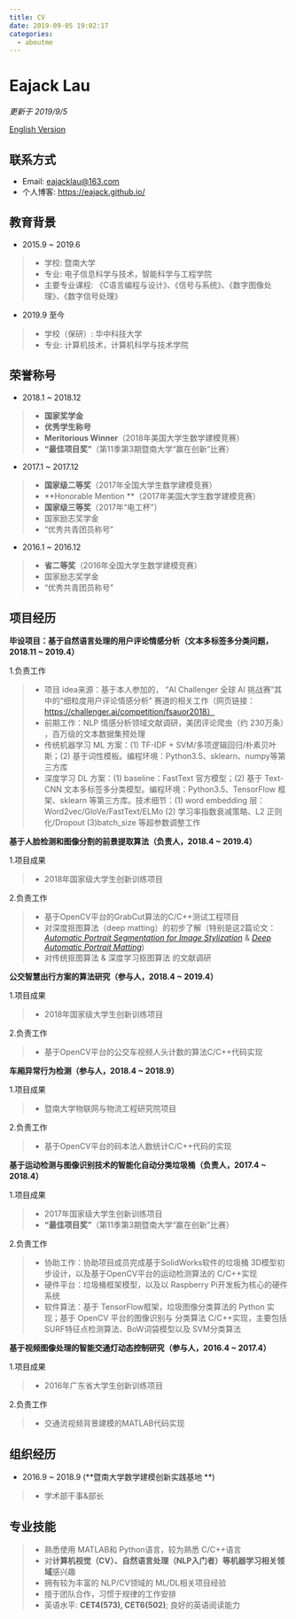 ```yaml
---
title: CV
date: 2019-09-05 19:02:17
categories:
  - aboutme
---
```


# Eajack Lau
*更新于 2019/9/5*

[English Version](https://eajack.github.io/aboutMe/)

## 联系方式
- Email: eajacklau@163.com
- 个人博客: https://eajack.github.io/

## 教育背景
- 2015.9 ~ 2019.6
>* 学校: 暨南大学
>* 专业: 电子信息科学与技术，智能科学与工程学院
>* 主要专业课程: 《C语言编程与设计》、《信号与系统》、《数字图像处理》、《数字信号处理》

- 2019.9 至今

> - 学校（保研）: 华中科技大学
> - 专业: 计算机技术，计算机科学与技术学院

## 荣誉称号
* 2018.1 ~ 2018.12
>* **国家奖学金**
>* **优秀学生称号**
>* **Meritorious Winner**（2018年美国大学生数学建模竞赛）
>* **“最佳项目奖”**（第11季第3期暨南大学“赢在创新”比赛）

- 2017.1 ~ 2017.12
>* **国家级二等奖**（2017年全国大学生数学建模竞赛）
>* **Honorable Mention **（2017年美国大学生数学建模竞赛）
>* **国家级三等奖**（2017年“电工杯”）
>* 国家励志奖学金
>* “优秀共青团员称号”

- 2016.1 ~ 2016.12
>* **省二等奖**（2016年全国大学生数学建模竞赛）
>* 国家励志奖学金
>* “优秀共青团员称号”

## 项目经历

**毕设项目：基于自然语言处理的用户评论情感分析（文本多标签多分类问题，2018.11 ~ 2019.4）**

 1.负责工作

> * 项目 idea来源：基于本人参加的， “AI Challenger 全球 AI 挑战赛”其中的“细粒度用户评论情感分析” 赛道的相关工作（网页链接：https://challenger.ai/competition/fsauor2018） 
> * 前期工作：NLP 情感分析领域文献调研，美团评论爬虫（约 230万条） ，百万级的文本数据集预处理
> * 传统机器学习 ML 方案：(1) TF-IDF + SVM/多项逻辑回归/朴素贝叶斯；(2) 基于词性模板。编程环境：Python3.5、sklearn、numpy等第三方库
> * 深度学习 DL 方案：(1) baseline：FastText 官方模型；(2) 基于 Text-CNN 文本多标签多分类模型。编程环境：Python3.5、TensorFlow 框架、sklearn 等第三方库。技术细节：(1) word embedding 层：Word2vec/GloVe/FastText/ELMo (2) 学习率指数衰减策略、L2 正则化/Dropout (3)batch_size 等超参数调整工作

**基于人脸检测和图像分割的前景提取算法（负责人，2018.4 ~ 2019.4）**

1.项目成果

>* 2018年国家级大学生创新训练项目

 2.负责工作
>* 基于OpenCV平台的GrabCut算法的C/C++测试工程项目
>* 对深度抠图算法（deep matting）的初步了解（特别是这2篇论文：[*Automatic Portrait Segmentation for Image Stylization*](http://xiaoyongshen.me/webpage_portrait/index.html) & [*Deep Automatic Portrait Matting*](http://www.cse.cuhk.edu.hk/leojia/projects/automatting/index.html))
>* 对传统抠图算法 & 深度学习抠图算法 的文献调研

**公交智慧出行方案的算法研究（参与人，2018.4 ~ 2019.4）**

1.项目成果

>* 2018年国家级大学生创新训练项目

2.负责工作

>* 基于OpenCV平台的公交车视频人头计数的算法C/C++代码实现

**车厢异常行为检测（参与人，2018.4 ~ 2018.9）**

1.项目成果

>* 暨南大学物联网与物流工程研究院项目

2.负责工作

>* 基于OpenCV平台的码本法人数统计C/C++代码的实现

**基于运动检测与图像识别技术的智能化自动分类垃圾桶（负责人，2017.4 ~ 2018.4）**

1.项目成果

>* 2017年国家级大学生创新训练项目
>* **“最佳项目奖”**（第11季第3期暨南大学“赢在创新”比赛）

2.负责工作

>* 协助工作：协助项目成员完成基于SolidWorks软件的垃圾桶 3D模型初步设计，以及基于OpenCV平台的运动检测算法的 C/C++实现
>* 硬件平台：垃圾桶框架模型，以及以 Raspberry Pi开发板为核心的硬件系统
>* 软件算法：基于 TensorFlow框架，垃圾图像分类算法的 Python 实现；基于 OpenCV 平台的图像识别与 分类算法 C/C++实现，主要包括 SURF特征点检测算法、BoW词袋模型以及 SVM分类算法 

**基于视频图像处理的智能交通灯动态控制研究（参与人，2016.4 ~ 2017.4）**

1.项目成果

>* 2016年广东省大学生创新训练项目

2.负责工作

>* 交通流视频背景建模的MATLAB代码实现

## 组织经历
- 2016.9 ~ 2018.9 (**暨南大学数学建模创新实践基地 **)
> * 学术部干事&部长

## 专业技能
>* 熟悉使用 MATLAB和 Python语言，较为熟悉 C/C++语言
>* 对**计算机视觉（CV）、自然语言处理（NLP入门者）等机器学习相关领域**感兴趣
>* 拥有较为丰富的 NLP/CV领域的 ML/DL相关项目经验
>* 擅于团队合作，习惯于规律的工作安排
>* 英语水平: **CET4(573), CET6(502)**; 良好的英语阅读能力